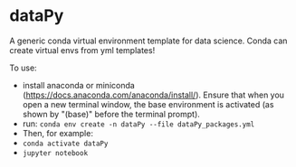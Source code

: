 # dataPy
A generic conda virtual environment template for data science. Conda can create virtual envs from yml templates!

To use:
* install anaconda or miniconda (https://docs.anaconda.com/anaconda/install/). Ensure that when you open a new terminal window, the base environment is activated (as shown by "(base)" before the terminal prompt). 
* run: `conda env create -n dataPy --file dataPy_packages.yml`
* Then, for example:
* `conda activate dataPy`
* `jupyter notebook`
